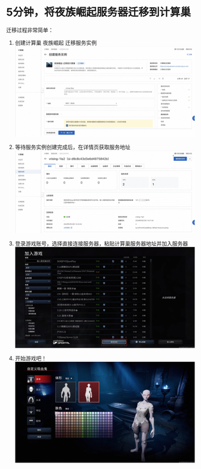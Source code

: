 # 5分钟，将夜族崛起服务器迁移到计算巢

迁移过程非常简单：
1. 创建计算巢 夜族崛起 迁移服务实例
    ![1.jpg](1.jpg)

2. 等待服务实例创建完成后，在详情页获取服务地址
    ![1.jpg](5.jpg)

3. 登录游戏账号，选择直接连接服务器，粘贴计算巢服务器地址并加入服务器
    ![1.jpg](10.jpg)

4. 开始游戏吧！
    ![1.jpg](12.jpg)
